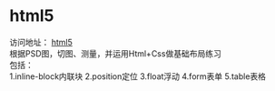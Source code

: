 # html5
访问地址： [html5](https://xyumin.github.io/html5/)  
根据PSD图，切图、测量，并运用Html+Css做基础布局练习  
包括：  
1.inline-block内联块
2.position定位
3.float浮动
4.form表单
5.table表格